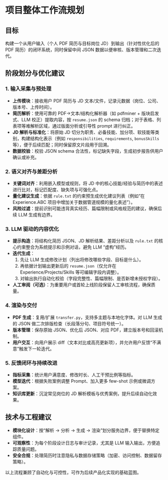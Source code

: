 # 项目整体工作流规划

## 目标
构建一个从用户输入（个人 PDF 简历与目标岗位 JD）到输出（针对性优化后的 PDF 简历）的闭环系统，同时保留中间 JSON 数据以便审核、版本管理和二次迭代。

## 阶段划分与优化建议

### 1. 输入采集与预处理
- **上传模块**：接收用户 PDF 简历与 JD 文本/文件，记录元数据（岗位、公司、版本号、上传时间）。
- **简历解析**：使用可靠的 PDF→文本/结构化解析器（如 pdfminer + 版块启发式、LLM 校正）提取内容，按 `resume.json` 的 schema 归档；对于表格、列表项等难解析区域，通过版面分析或引导性 prompt 进行纠正。
- **JD 解析与标准化**：将原始 JD 切分为职责、必备技能、加分项、软技能等类别，构建结构化表示（例如 `responsibilities`, `requirements`, `bonusSkills` 等），便于后续匹配；同时保留原文片段用于回溯。
- **数据校验**：校验 JSON schema 合法性，标记缺失字段，生成初步报告供用户确认或补充。

### 2. 语义对齐与差距分析
- **关键词对齐**：利用嵌入模型或规则，将 JD 中的核心技能/经验与简历中的表述进行比对，标记匹配度、缺失项与可强化点。
- **量化建议生成**：依据 `rule.txt` 的约束预生成优化建议列表（例如“在 Experience.ABC 项目中增加关于数据管道规模的量化表述”）。
- **风险过滤**：提前识别可能违背真实经历、篇幅限制或风格规范的建议，确保后续 LLM 生成有边界。

### 3. LLM 驱动的内容优化
- **提示构造**：将结构化简历 JSON、JD 解析结果、差距分析以及 `rule.txt` 的核心约束整合为系统提示和示例对话，避免 LLM “虚构”经历。
- **迭代生成**：
  1. 先让 LLM 生成修改计划（列出将修改哪些字段、目标是什么）。
  2. 再依据计划输出更新后的 `resume.json`（仅允许在 Experience/Projects/Skills 等可编辑字段内调整）。
  3. 对输出执行自动化校验（字段完整性、篇幅限制、是否新增未授权字段）。
- **人工审阅（可选）**：为重要用户或首轮上线阶段保留人工审核流程，确保质量。

### 4. 渲染与交付
- **PDF 生成**：复用/扩展 `transfer.py`，支持多主题与本地化字体。对 LLM 生成的 JSON 做二次排版检查（长段落分句、项目符号统一）。
- **版本管理**：保存原始 JSON、优化后 JSON、对应 PDF，建立版本号和回滚机制。
- **用户交互**：向用户展示 diff（文本对比或高亮更新项），并允许用户反馈“不满意”触发下一轮迭代。

### 5. 反馈闭环与持续改进
- **指标采集**：统计用户满意度、修改时长、人工干预比例等指标。
- **模型迭代**：根据失败案例调整 Prompt、加入更多 few-shot 示例或微调方案。
- **知识库更新**：沉淀常见岗位的 JD 解析模板与优秀案例，提升后续自动化效果。

## 技术与工程建议
- **模块化设计**：按“解析 → 分析 → 生成 → 渲染”划分服务边界，便于替换特定组件。
- **可观察性**：为每个阶段设计日志与审计记录，尤其是 LLM 输入输出，方便追踪质量问题。
- **安全合规**：处理简历时注意隐私与数据存储策略（加密、访问控制、数据留存策略）。

以上流程兼顾了自动化与可控性，可作为后续产品化实现的基础蓝图。
